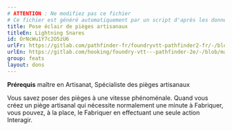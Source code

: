 ```yaml
---
# ATTENTION : Ne modifiez pas ce fichier
# Ce fichier est généré automatiquement par un script d'après les données du module Foundry VTT officiel et de sa traduction
title: Pose éclair de pièges artisanaux
titleEn: Lightning Snares
id: OrNcWu1Y7c2O5zU6
urlFr: https://gitlab.com/pathfinder-fr/foundryvtt-pathfinder2-fr/-/blob/master/data/feats/OrNcWu1Y7c2O5zU6.htm
urlEn: https://gitlab.com/hooking/foundry-vtt---pathfinder-2e/-/blob/master/packs/data/feats.db/lightning-snares.json
group: feats
layout: dons
---
```

**Prérequis** maître en Artisanat, Spécialiste des pièges artisanaux

Vous savez poser des pièges à une vitesse phénoménale. Quand vous créez un piège artisanal qui nécessite normalement une minute à Fabriquer, vous pouvez, à la place, le Fabriquer en effectuant une seule action Interagir.


